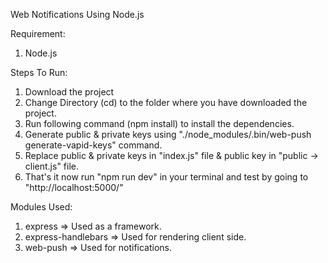Web Notifications Using Node.js

Requirement:

  1. Node.js
  
Steps To Run:

  1. Download the project
  2. Change Directory (cd) to the folder where you have downloaded the project.
  3. Run following command (npm install) to install the dependencies.
  4. Generate public & private keys using "./node_modules/.bin/web-push generate-vapid-keys" command.
  5. Replace public & private keys in "index.js" file & public key in "public -> client.js" file.
  6. That's it now run "npm run dev" in your terminal and test by going to "http://localhost:5000/"
  
Modules Used:
  
  1. express => Used as a framework.
  2. express-handlebars => Used for rendering client side.
  3. web-push => Used for notifications.
